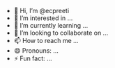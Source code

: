 - 👋 Hi, I’m @ecpreeti
- 👀 I’m interested in ...
- 🌱 I’m currently learning ...
- 💞️ I’m looking to collaborate on ...
- 📫 How to reach me ...
- 😄 Pronouns: ...
- ⚡ Fun fact: ...

<!---
ecpreeti/ecpreeti is a ✨ special ✨ repository because its `README.md` (this file) appears on your GitHub profile.
You can click the Preview link to take a look at your changes.
--->
